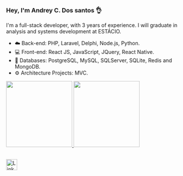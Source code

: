 ### Hey, I'm Andrey C. Dos santos 👌

I'm a full-stack developer, with 3 years of experience. I will graduate in analysis and systems development at ESTÁCIO.

- ☁️ Back-end: PHP, Laravel, Delphi, Node.js, Python.
- 💻 Front-end: React JS, JavaScript, JQuery, React Native. 
- 💾 Databases: PostgreSQL, MySQL, SQLServer, SQLite, Redis and MongoDB. 
- ⚙ Architecture Projects: MVC.
  
<div>
  <a href="https://github.com/Andrey-Santos">
  <img height="180em" src="https://github-readme-stats.vercel.app/api?username=Andrey-Santos&show_icons=true&theme=dark&include_all_commits=true&count_private=true"/>
  <img height="180em" src="https://github-readme-stats.vercel.app/api/top-langs/?username=Andrey-Santos&layout=compact&langs_count=7&theme=dark"/>
</div>

##

[<img src='https://img.shields.io/badge/LinkedIn-0077B5?style=for-the-badge&logo=linkedin&logoColor=white' alt='Linkedin' height='30'>](https://www.linkedin.com/in/andrey-c-santos/)
